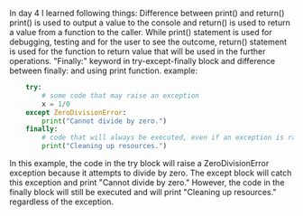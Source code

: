 In day 4 I learned following things:
Difference between print() and return()
print() is used to output a value to the console and return() is used to return a value from a function to the caller. While print() statement is used for debugging, testing and for the user to see the outcome, return() statement is used for the function to return value that will be used in the further operations.
"Finally:" keyword in try-except-finally block and difference between finally: and using print function. example:

```python
    try:
        # some code that may raise an exception
        x = 1/0
    except ZeroDivisionError:
        print("Cannot divide by zero.")
    finally:
        # code that will always be executed, even if an exception is raised
        print("Cleaning up resources.")
```

In this example, the code in the try block will raise a ZeroDivisionError exception because it attempts to divide by zero. The except block will catch this exception and print "Cannot divide by zero." However, the code in the finally block will still be executed and will print "Cleaning up resources." regardless of the exception.
